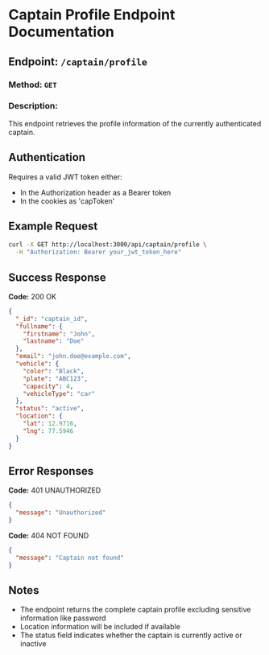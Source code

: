 # Captain Profile Endpoint Documentation

## Endpoint: `/captain/profile`

### Method: `GET`

### Description:
This endpoint retrieves the profile information of the currently authenticated captain.

## Authentication

Requires a valid JWT token either:
- In the Authorization header as a Bearer token
- In the cookies as 'capToken'

## Example Request

```bash
curl -X GET http://localhost:3000/api/captain/profile \
  -H "Authorization: Bearer your_jwt_token_here"
```

## Success Response

**Code:** 200 OK

```json
{
  "_id": "captain_id",
  "fullname": {
    "firstname": "John",
    "lastname": "Doe"
  },
  "email": "john.doe@example.com",
  "vehicle": {
    "color": "Black",
    "plate": "ABC123",
    "capacity": 4,
    "vehicleType": "car"
  },
  "status": "active",
  "location": {
    "lat": 12.9716,
    "lng": 77.5946
  }
}
```

## Error Responses

**Code:** 401 UNAUTHORIZED
```json
{
  "message": "Unauthorized"
}
```

**Code:** 404 NOT FOUND
```json
{
  "message": "Captain not found"
}
```

## Notes

- The endpoint returns the complete captain profile excluding sensitive information like password
- Location information will be included if available
- The status field indicates whether the captain is currently active or inactive
